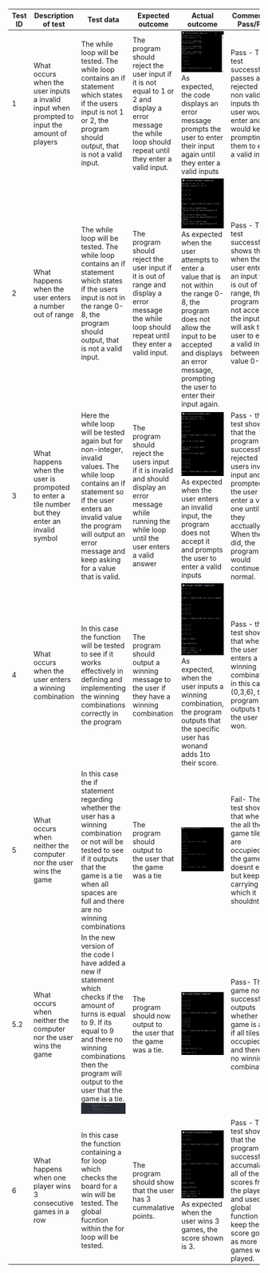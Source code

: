 
| Test ID | Description of test                                                                             | Test data                                                                                                                                                                                                                                             | Expected outcome                                                                                                                                                 | Actual outcome                                                                                                                                                                                                                         | Comments- Pass/Fail                                                                                                                                                                                            |
| ------- | ----------------------------------------------------------------------------------------------- | ----------------------------------------------------------------------------------------------------------------------------------------------------------------------------------------------------------------------------------------------------- | ---------------------------------------------------------------------------------------------------------------------------------------------------------------- | -------------------------------------------------------------------------------------------------------------------------------------------------------------------------------------------------------------------------------------- | -------------------------------------------------------------------------------------------------------------------------------------------------------------------------------------------------------------- |
| 1       | What occurs when the user inputs a invalid input when prompted to input the amount of players   | The while loop will be tested. The while loop contains an if statement which states if the users input is not 1 or 2, the program should output, that is not a valid input.                                                                           | The program should reject the user input if it is not equal to 1 or 2 and display a error message the while loop should repeat until they enter a valid input.   | ![](test1.png) As expected, the code displays an error message prompts the user to enter their input again until they enter a valid inputs                                                                                             | Pass - The test successfully passes as it rejected any non valid inputs the user would enter and would keep prompting them to enter a valid input                                                              |
| 2       | What happens when the user enters a number out of range                                         | The while loop will be tested. The while loop contains an if statement which states if the users input is not in the range 0-8, the program should output, that is not a valid input.                                                                 | The program should reject the user input if it is out of range and display a error message the while loop should repeat until they enter a valid input.          | ![](test2.png) As expected when the user attempts to enter a value that is not within the range 0-8, the program does not allow the input to be accepted and displays an error message, prompting the user to enter their input again. | Pass - The test successfully shows that when the user enters an input that is out of the range, the program will not accept the input and will ask the user to enter a valid input between the value 0-8.      |
| 3       | What happens when the user is prompoted to enter a tile number but they enter an invalid symbol | Here the while loop will be tested again but for non-integer, invalid values. The while loop contains an if statement so if the user enters an invalid value the program will output an error message and keep asking for a value that is valid.      | The program should reject the users input if it is invalid and should display an error message while running the while loop until the user enters a valid answer | ![](test4.png) As expected when the user enters an invalid input, the program does not accept it and prompts the user to enter a valid inputs                                                                                          | Pass - the test shows that the program successfully rejected the users invalid input and prompted the user to enter a valid one until they acctually did. When they did, the program would continue as normal. |
| 4       | What occurs when the user enters a winning combination                                          | In this case the function will be tested to see if it works effectively in defining and implementing the winning combinations correctly in the program                                                                                                | The program should output a winning message to the user if they have a winning combination                                                                       | ![](test8.png) As expected, when the user inputs a winning combination, the program outputs that the specific user has wonand adds 1to their score.                                                                                    | Pass - the test shows that when the user enters a winning combination, in this case (0,3,6), the program outputs that the user has won.                                                                        |
| 5       | What occurs when neither the computer nor the user wins the game                                | In this case the if statement regarding whether the user has a winning combination or not will be tested to see if it outputs that the game is a tie when all spaces are full and there are no winning combinations                                   | The program should output to the user that the game was a tie                                                                                                    | ![](test5.png)                                                                                                                                                                                                                         | Fail- The test shows that when the all the game tiles are occupied, the game doesnt end but keeps carrying on which it shouldnt do.                                                                            |
| 5.2     | What occurs when neither the computer nor the user wins the game                                | In the new version of the code I have added a new if statement which checks if the amount of turns is equal to 9. If its equal to 9 and there no winning combinations then the program will output to the user that the game is a tie. ![](test6.png) | The program should now output to the user that the game was a tie.                                                                                               | ![](test7.png)                                                                                                                                                                                                                         | Pass- The game now successfully outputs whether the game is a tie if all tiles are occupied and there are no winning combinations                                                                              |
| 6       | What happens when one player wins 3 consecutive games in a row                                  | In this case the function containing a for loop which checks the board for a win will be tested. The global fucntion within the for loop will be tested.                                                                                              | The program should show that the user has 3 cummalative points.                                                                                                  | ![](test9.png) As expected when the user wins 3 games, the score shown is 3.                                                                                                                                                           | Pass - The test showed that the program successfully accumalated all of the scores from the players and used the global function to keep the score going as more games were played.                                                                                                                                                                                                               |
